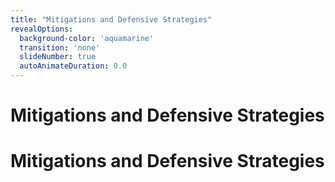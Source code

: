 ```yaml
---
title: "Mitigations and Defensive Strategies"
revealOptions:
  background-color: 'aquamarine'
  transition: 'none'
  slideNumber: true
  autoAnimateDuration: 0.0
---
```


# Mitigations and Defensive Strategies

# Mitigations and Defensive Strategies
